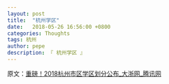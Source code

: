```yaml
---
layout: post
title:  "杭州学区"
date:   2018-05-26 16:56:00 +0800
categories: Thoughts
tags: 杭州
author: pepe
description: 『 杭州学区 』
---
```




原文：[重磅！2018杭州市区学区划分公布_大浙网_腾讯网](http://zj.qq.com/a/20180402/026431.htm?qq=0&pt_src=3&ADUIN=494778200&ADSESSION=1522715282&ADTAG=CLIENT.QQ.5545_.0&ADPUBNO=26750)
























